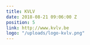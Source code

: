 ```yaml
---
title: KVLV
date: 2018-08-21 09:06:00 Z
position: 5
link: http://www.kvlv.be
logo: "/uploads/logo-kvlv.png"
---
```



